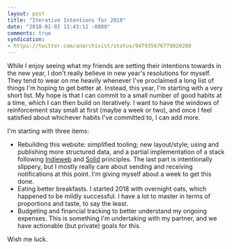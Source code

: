 ```yaml
---
layout: post
title: "Iterative Intentions for 2018"
date: "2018-01-01 11:43:12 -0800"
comments: true
syndication:
- https://twitter.com/anarchivist/status/947935676779020288
---
```


While I enjoy seeing what my friends are setting their intentions towards in the
new year, I don't really believe in new year's resolutions for myself. They tend
to wear on me heavily whenever I've proclaimed a long list of things I'm hoping
to get better at. Instead, this year, I'm starting with a very short list. My
hope is that I can commit to a small number of good habits at a time, which I
can then build on iteratively. I want to have the windows of reinforcement stay
small at first (maybe a week or two), and once I feel satisfied about whichever
habits I've committed to, I can add more.

I'm starting with three items:

* Rebuilding this website: simplified tooling; new layout/style; using and
publishing more structured data, and a partial implementation of a stack
following [Indieweb](https://indieweb.org/) and [Solid](https://solid.mit.edu/)
principles. The last part is intentionally slippery, but I mostly really care
about sending and receiving notifications at this point. I'm giving myself about
a week to get this done.
* Eating better breakfasts. I started 2018 with overnight oats, which happened
to be mildly successful. I have a lot to master in terms of proportions and
taste, to say the least.
* Budgeting and financial tracking to better understand my ongoing expenses.
This is something I'm undertaking with my partner, and we have actionable
(but private) goals for this.

Wish me luck.
